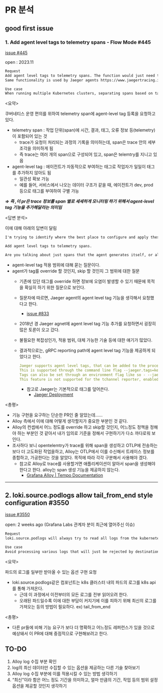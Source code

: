 # PR 분석

## good first issue

### 1. **Add agent level tags to telemetry spans - Flow Mode #445**

[issue #445](https://github.com/grafana/alloy/issues/445)

open : 2023.11

```markdown
Request
Add agent level tags to telemetry spans. The function would just need to append the defined tags to outgoing spans.
Same functionality is used by Jaeger agents https://www.jaegertracing.io/docs/1.45/deployment/#agent-level-tags.

Use case
When running multiple Kubernetes clusters, separating spans based on tags is necessary. Without them, there is no way to seperate same service spans across multiple clusters. Example tags are environment=uat, account=xxx
```

<요약>

쿠버네티스 운영 편의를 위하여 telemetry span에 agent-level tag 등록을 요청하고 있다.

- telemetry span : 작업 단위(span)에 시간, 결과, 태그, 오류 정보 등(telemetry)이 포함되어 있는 것
  - trace가 요청이 처리되는 과정의 기록을 의미하는데, span은 trace 안의 세부 조각을 의미하게 됨
  - 즉 trace는 여러 개의 span으로 구성되어 있고, span은 telemtry를 지니고 있음
- agent-level tag : 에이전트가 자동적으로 부여하는 태그로 작업자가 일일이 태그를 추가하지 않아도 됨
  - 일관성 확보 가능
  - 예를 들어, 서비스에서 나오는 데이터 구조가 같을 때, 에이전트가 dev, prod 등으로 태그를 부여하여 구별 가능

***⇒ 즉 ,이 pr은 trace 정보를 span 별로 세세하게 모니터링 하기 위해서 agent-level tag 기능을 추가해달라는 의미임***

<답변 분석>

이에 대해 아래의 답변이 달림

```markdown
I'm trying to identify where the best place to configure and apply these would be.

Add agent level tags to telemetry spans.

Are you talking about just spans that the agent generates itself, or all spans, including spams received from the network (e.g., via otelcol.receiver.otlp)?
```

- agent-level tag 적용 범위에 대해 묻는 질문이다.
- agent가 tag를 override 할 것인지, skip 할 것인지 그 범위에 대한 질문
  - 기존에 있던 태그를 override 하면 정보에 오염이 발생할 수 있기 때문에 목적을 확실히 하기 위한 질문으로 보인다.
  - 질문자에 따르면, Jaeger agent의 agent level tag 기능을 생각해서 요청했다고 한다.
    - [issue #833](https://github.com/jaegertracing/jaeger/issues/833)
  
  - 2018년 경 Jaeger agnet에 agent level tag 기능 추가를 요청하면서 굉장히 많은 토론이 오고 갔다.
  - 불필요한 복잡성인가, 적용 범위, 대체 가능한 기술 등에 대한 얘기가 많았다.
  - 결과적으로는, gRPC reporting path에 agent level tag 기능을 제공하게 되었다고 한다.

    ```yaml
    Jaeger supports agent level tags, that can be added to the process tags of all spans passing through the agent.
    This is supported through the command line flag --jaeger.tags=key1=value1,key2=value2,...,keyn=valuen.
    Tags can also be set through an environment flag like so - --jaeger.tags=key=${envFlag:defaultValue} - The tag value will be set to the value of the envFlag environment key and defaultValue if not set.
    This feature is not supported for the tchannel reporter, enabled using the flags --collector. host-port or --reporter.tchannel.host-port.
    ```

    - 참고로 Jaeger는 기본적으로 태그를 덮어쓴다.
      - [Jaeger Deployment](https://www.jaegertracing.io/docs/1.15/deployment/)

<총평>

- 기능 구현을 요구하는 단순한 PR인 줄 알았는데……
- Alloy 측에서 이에 대해 어떻게 생각할지가 중요한 부분인 것 같다.
- Alloy의 컨셉에서 어느 정도를 override 하고 skip할 것인지, 어느정도 정책을 정해야 하는 부분인 것 같아서 내가 임의로 기준을 정해서 구현하기가 다소 까다로워 보인다.
- 조사하다 보니 opentelemtry가 trace를 위해 span을 생성하고 OTLP에 전송하는 보다 더 고도화된 작업을하고, Alloy는 OTLP에서 이를 수신해서 트레이스 정보를 종합하고, 가공한다는 것을 알았다. 목적에 따라 각각 구분해서 사용해야 겠다.
  - 참고로 Alloy로 trace를 사용할거면 애플리케이션이 알아서 span을 생성해야 한다고 한다. alloy는 span 생성 기능을 제공하지 않는다.
    - [Grafana Alloy | Tempo Documentation](https://grafana.com/docs/tempo/latest/configuration/grafana-alloy/)

---

## 2. **loki.source.podlogs allow tail_from_end style configuration #3550**

[issue #3550](https://github.com/grafana/alloy/issues/3550)

open: 2 weeks ago (Grafana Labs 관계자 분이 최근에 열어주신 이슈)

```markdown
Request
loki.source.podlogs will always try to read all logs from the kubernetes API available for the pods identified. However, if there are long-running pods this can be a large number of logs and many of them will be outside the acceptable windows for a destination like Loki. We should allow users to configure the component to only request new logs, similar to the tail_from_end configuration in other log components.

Use case
Avoid processing various logs that will just be rejected by destination and span alloy's logs with errors.
```

<요약>

파드의 로그를 일부만 받아올 수 있는 옵션 구현 요청

- loki.source.podlogs같은 컴포넌트는 k8s 클러스터 내의 파드의 로그를 k8s api를 통해 가져온다.
  - 근데 이 과정에서 이전부터의 모든 로그를 전부 읽어오려 한다.
  - 오래된 파드일수록 이에 대한 부담이 커지기에 이를 피하기 위해 최신의 로그를 가져오는 등의 방법이 필요하다. ex) tail_from_end

<총평>

- 다른 pr들에 비해 기능 요구가 보다 더 명확하고 어느정도 레퍼런스가 있을 것으로 예상돼서 이 PR에 대해 중점적으로 구현해보려고 한다.

## TO-DO

1. Alloy log 수집 부분 확인
2. log의 최신 데이터만 수집할 수 있는 옵션을 제공하는 다른 기술 찾아보기
3. Alloy log 수집 부분에 이를 적용시킬 수 있는 방법 생각하기
4. “최신”이라 함은 어느 정도 기간을 의미하고, 얼마 만큼의 기간, 작업 등의 범위 설정 옵션을 제공할 것인지 생각하기
